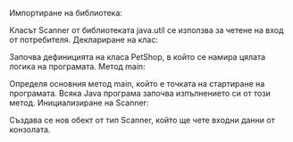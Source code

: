 Импортиране на библиотека:

Класът Scanner от библиотеката java.util се използва за четене на вход от потребителя.
Деклариране на клас:

Започва дефиницията на класа PetShop, в който се намира цялата логика на програмата.
Метод main:

Определя основния метод main, който е точката на стартиране на програмата. Всяка Java програма започва изпълнението си от този метод.
Инициализиране на Scanner:

Създава се нов обект от тип Scanner, който ще чете входни данни от конзолата.
